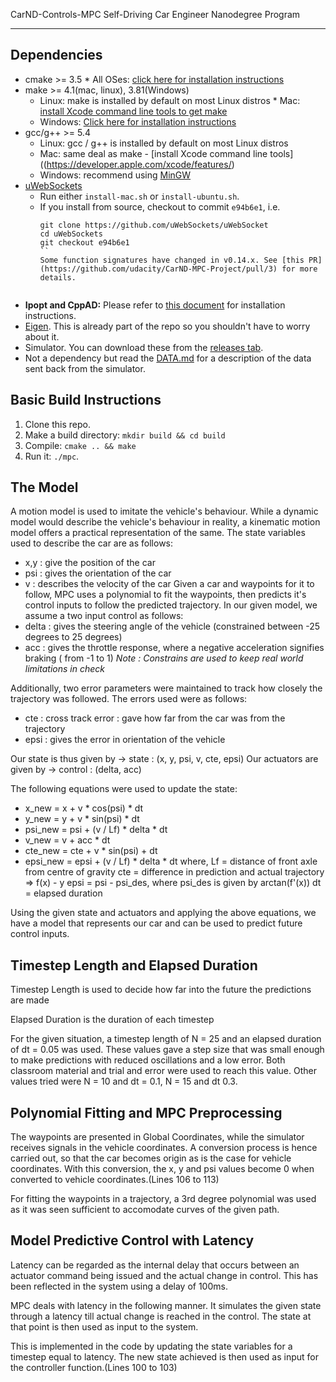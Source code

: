  CarND-Controls-MPC
Self-Driving Car Engineer Nanodegree Program

---

## Dependencies
* cmake >= 3.5 * All OSes: [click here for installation instructions](https://cmake.org/install/)
* make >= 4.1(mac, linux), 3.81(Windows)
  * Linux: make is installed by default on most Linux distros  * Mac: [install Xcode command line tools to get make](https://developer.apple.com/xcode/features/)
  * Windows: [Click here for installation instructions](http://gnuwin32.sourceforge.net/packages/make.htm)
* gcc/g++ >= 5.4
  * Linux: gcc / g++ is installed by default on most Linux distros
  * Mac: same deal as make - [install Xcode command line tools]((https://developer.apple.com/xcode/features/)
  * Windows: recommend using [MinGW](http://www.mingw.org/)
* [uWebSockets](https://github.com/uWebSockets/uWebSockets)
  * Run either `install-mac.sh` or `install-ubuntu.sh`.
  * If you install from source, checkout to commit `e94b6e1`, i.e.
    ```
    git clone https://github.com/uWebSockets/uWebSocket
    cd uWebSockets
    git checkout e94b6e1
    ``
    Some function signatures have changed in v0.14.x. See [this PR](https://github.com/udacity/CarND-MPC-Project/pull/3) for more details.


* **Ipopt and CppAD:** Please refer to [this document](https://github.com/udacity/CarND-MPC-Project/blob/master/install_Ipopt_CppAD.md) for installation instructions.
* [Eigen](http://eigen.tuxfamily.org/index.php?title=Main_Page). This is already part of the repo so you shouldn't have to worry about it.
* Simulator. You can download these from the [releases tab](https://github.com/udacity/self-driving-car-sim/releases).
* Not a dependency but read the [DATA.md](./DATA.md) for a description of the data sent back from the simulator.

## Basic Build Instructions
1. Clone this repo.
2. Make a build directory: `mkdir build && cd build`
3. Compile: `cmake .. && make`
 4. Run it: `./mpc`.

## The Model
A motion model is used to imitate the vehicle's behaviour. While a dynamic model would describe the vehicle's behaviour in reality, a kinematic motion model offers a practical representation of the same. The state variables used to describe the car are as follows:
 - x,y : give the position of the car
 - psi : gives the orientation of the car
 - v : describes the velocity of the car
Given a car and waypoints for it to follow, MPC uses a polynomial to fit the waypoints, then predicts it's control inputs to follow the predicted trajectory. In our given model, we assume a two input control as follows:
 - delta : gives the steering angle of the vehicle (constrained between -25 degrees to 25 degrees)
 - acc : gives the throttle response, where a negative acceleration signifies braking ( from -1  to 1)
 *Note : Constrains are used to keep real world limitations in check*
 
 Additionally, two error parameters were maintained to track how closely the trajectory was followed. The errors used were as follows:
  - cte : cross track error : gave how far from the car was from the trajectory
  - epsi : gives the error in orientation of the vehicle
  
 Our state is thus given by -> state : (x, y, psi, v, cte, epsi)
 Our actuators are given by -> control : (delta, acc)
 
 The following equations were used to update the state:
  - x_new = x + v * cos(psi) * dt
  - y_new = y + v * sin(psi) * dt
  - psi_new = psi + (v / Lf) * delta * dt
  - v_new = v + acc * dt
  - cte_new = cte + v * sin(psi) + dt
  - epsi_new = epsi + (v / Lf) * delta * dt
  where,
  Lf = distance of front axle from centre of gravity
  cte = difference in prediction and actual trajectory => f(x) - y
  epsi = psi - psi_des, where psi_des is given by arctan(f'(x)) 
  dt = elapsed duration
 
Using the given state and actuators and applying the above equations, we have a model that represents our car and can be used to predict future control inputs.

## Timestep Length and Elapsed Duration

Timestep Length is used to decide how far into the future the predictions are made

Elapsed Duration is the duration of each timestep

For the given situation, a timestep length of N = 25 and an elapsed duration of dt = 0.05 was used. These values gave a step size that was small enough to make predictions with reduced oscillations and a low error. 
Both classroom material and trial and error were used to reach this value. Other values tried were N = 10 and dt = 0.1, N = 15 and dt 0.3.
## Polynomial Fitting and MPC Preprocessing
The waypoints are presented in Global Coordinates, while the simulator receives signals in the vehicle coordinates. A conversion process is hence carried out, so that the car becomes origin as is the case for vehicle coordinates. With this conversion, the x, y and psi values become 0 when converted to vehicle coordinates.(Lines 106 to 113)

For fitting the waypoints in a trajectory, a 3rd degree polynomial was used as it was seen sufficient to accomodate curves of the given path.

## Model Predictive Control with Latency
Latency can be regarded as the internal delay that occurs between an actuator command being issued and the actual change in control. This has been reflected in the system using a delay of 100ms.

MPC deals with latency in the following manner. It simulates the given state through a latency till actual change is reached in the control. The state at that point is then used as input to the system. 

This is implemented in the code by updating the state variables for a timestep equal to latency. The new state achieved is then used as input for the controller function.(Lines 100 to 103)
